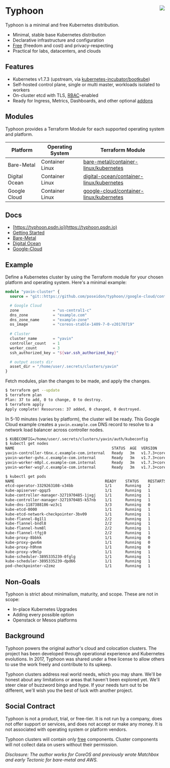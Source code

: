 # Typhoon <img align="right" src="https://storage.googleapis.com/dghubble/spin.png">

Typhoon is a minimal and free Kubernetes distribution.

* Minimal, stable base Kubernetes distribution
* Declarative infrastructure and configuration
* [Free](#social-contract) (freedom and cost) and privacy-respecting
* Practical for labs, datacenters, and clouds

## Features

* Kubernetes v1.7.3 (upstream, via [kubernetes-incubator/bootkube](https://github.com/kubernetes-incubator/bootkube))
* Self-hosted control plane, single or multi master, workloads isolated to workers
* On-cluster etcd with TLS, [RBAC](https://kubernetes.io/docs/admin/authorization/rbac/)-enabled
* Ready for Ingress, Metrics, Dashboards, and other optional [addons](docs/addons.md)

## Modules

Typhoon provides a Terraform Module for each supported operating system and platform.

| Platform      | Operating System | Terraform Module |
|---------------|------------------|------------------|
| Bare-Metal    | Container Linux  | [bare-metal/container-linux/kubernetes](bare-metal/container-linux/kubernetes) |
| Digital Ocean | Container Linux  | [digital-ocean/container-linux/kubernetes](digital-ocean/container-linux/kubernetes) |
| Google Cloud  | Container Linux  | [google-cloud/container-linux/kubernetes](google-cloud/container-linux/kubernetes) |

## Docs

* [https://typhoon.psdn.io](https://typhoon.psdn.io)
* [Getting Started](https://typhoon.psdn.io/getting-started/)
* [Bare-Metal](https://typhoon.psdn.io/bare-metal/)
* [Digital Ocean](https://typhoon.psdn.io/digital-ocean/)
* [Google-Cloud](https://typhoon.psdn.io/google-cloud/)

## Example

Define a Kubernetes cluster by using the Terraform module for your chosen platform and operating system. Here's a minimal example:

```tf
module "yavin-cluster" {
  source = "git::https://github.com/poseidon/typhoon//google-cloud/container-linux/kubernetes"

  # Google Cloud
  zone               = "us-central1-c"
  dns_zone           = "example.com"
  dns_zone_name      = "example-zone"
  os_image           = "coreos-stable-1409-7-0-v20170719"
  
  # Cluster
  cluster_name       = "yavin"
  controller_count   = 1
  worker_count       = 3  
  ssh_authorized_key = "${var.ssh_authorized_key}"

  # output assets dir
  asset_dir = "/home/user/.secrets/clusters/yavin"
}
```

Fetch modules, plan the changes to be made, and apply the changes.

```sh
$ terraform get --update
$ terraform plan
Plan: 37 to add, 0 to change, 0 to destroy.
$ terraform apply
Apply complete! Resources: 37 added, 0 changed, 0 destroyed.
```

In 5-10 minutes (varies by platform), the cluster will be ready. This Google Cloud example creates a `yavin.example.com` DNS record to resolve to a network load balancer across controller nodes.

```sh
$ KUBECONFIG=/home/user/.secrets/clusters/yavin/auth/kubeconfig
$ kubectl get nodes
NAME                                           STATUS  AGE  VERSION
yavin-controller-t6nx.c.example-com.internal   Ready   3m   v1.7.3+coreos.0
yavin-worker-gvhs.c.example-com.internal       Ready   3m   v1.7.3+coreos.0
yavin-worker-m8pl.c.example-com.internal       Ready   3m   v1.7.3+coreos.0
yavin-worker-wsg7.c.example-com.internal       Ready   3m   v1.7.3+coreos.0
```

```sh
$ kubectl get pods
NAME                                        READY    STATUS    RESTARTS   AGE
etcd-operator-3329263108-v34bb              1/1      Running   2          3m
kube-apiserver-qgqz5                        1/1      Running   1          3m
kube-controller-manager-3271970485-1jxgj    1/1      Running   1          3m
kube-controller-manager-3271970485-k57nb    1/1      Running   1          3m
kube-dns-1187388186-wz3c1                   3/3      Running   0          3m
kube-etcd-0000                              1/1      Running   1          3m
kube-etcd-network-checkpointer-3bv09        1/1      Running   1          3m
kube-flannel-8g1l1                          2/2      Running   1          3m
kube-flannel-bndl8                          2/2      Running   1          3m
kube-flannel-hvm8l                          2/2      Running   1          3m
kube-flannel-tfgj0                          2/2      Running   1          3m
kube-proxy-8bbkk                            1/1      Running   0          3m
kube-proxy-gwv6m                            1/1      Running   0          3m
kube-proxy-h9hnm                            1/1      Running   0          3m
kube-proxy-v9mlp                            1/1      Running   1          3m
kube-scheduler-3895335239-0fglg             1/1      Running   1          3m
kube-scheduler-3895335239-dpd66             1/1      Running   1          3m
pod-checkpointer-v2zmz                      1/1      Running   1          3m
```

## Non-Goals

Typhoon is strict about minimalism, maturity, and scope. These are not in scope:

* In-place Kubernetes Upgrades
* Adding every possible option
* Openstack or Mesos platforms

## Background

Typhoon powers the original author's cloud and colocation clusters. The project has been developed through operational experience and Kubernetes evolutions. In 2017, Typhoon was shared under a free license to allow others to use the work freely and contribute to its upkeep.

Typhoon clusters address real world needs, which you may share. We'll be honest about any limitations or areas that haven't been explored yet. We'll steer clear of buzzword bingo and hype. If your needs turn out to be different, we'll wish you the best of luck with another project.

## Social Contract

Typhoon is not a product, trial, or free-tier. It is not run by a company, does not offer support or services, and does not accept or make any money. It is not associated with operating system or platform vendors.

Typhoon clusters will contain only [free](https://www.debian.org/intro/free) components. Cluster components will not collect data on users without their permission.

*Disclosure: The author works for CoreOS and previously wrote Matchbox and early Tectonic for bare-metal and AWS.*
